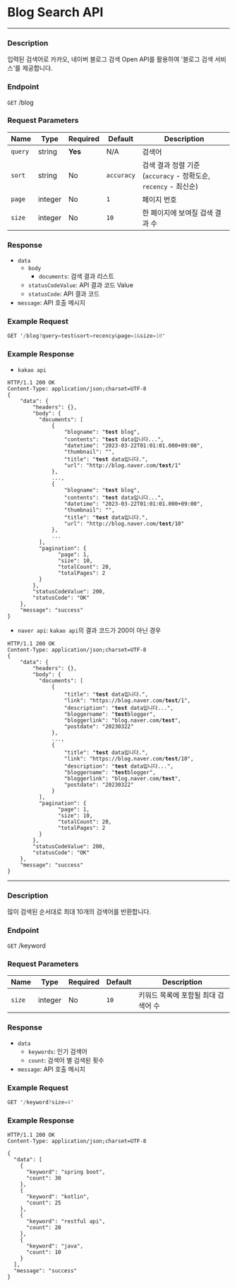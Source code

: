 # Blog Search API
___
### Description
입력된 검색어로 카카오, 네이버 블로그 검색 Open API를 활용하여 '블로그 검색 서비스'를 제공합니다.

### Endpoint
`GET` /blog

### Request Parameters
| Name    | Type    | Required | Default    | Description                                   |
|---------|---------|----------|------------|-----------------------------------------------|
| `query` | string  | **Yes**  | N/A        | 검색어                                           |
| `sort`  | string  | No       | `accuracy` | 검색 결과 정렬 기준 (`accuracy` - 정확도순, `recency` - 최신순) |
| `page`  | integer | No       | `1`        | 페이지 번호                                        |
| `size`  | integer | No       | `10`       | 한 페이지에 보여질 검색 결과 수                            |

### Response
+ `data`
  + `body`
    +  `documents`: 검색 결과 리스트
  + `statusCodeValue`: API 결과 코드 Value
  + `statusCode`: API 결과 코드
+ `message`: API 호출 메시지

### Example Request
```kotlin
GET '/blog?query=test&sort=recency&page=1&size=10'
```

### Example Response
+ `kakao api`
<pre><code>HTTP/1.1 200 OK
Content-Type: application/json;charset=UTF-8
{
    "data": {
        "headers": {},
        "body": {
          "documents": [
              {
                  "blogname": "<b>test</b> blog",
                  "contents": "<b>test</b> data입니다...",
                  "datetime": "2023-03-22T01:01:01.000+09:00",
                  "thumbnail": "",
                  "title": "<b>test</b> data입니다.",
                  "url": "http://blog.naver.com/<b>test</b>/1"
              },
              ...,
              {
                  "blogname": "<b>test</b> blog",
                  "contents": "<b>test</b> data입니다...",
                  "datetime": "2023-03-22T01:01:01.000+09:00",
                  "thumbnail": "",
                  "title": "<b>test</b> data입니다.",
                  "url": "http://blog.naver.com/<b>test</b>/10"
              },
              ...
          ],
          "pagination": {
                "page": 1,
                "size": 10,
                "totalCount": 20,
                "totalPages": 2
          }
        },
        "statusCodeValue": 200,
        "statusCode": "OK"
    },
    "message": "success"
}</code></pre>
+ `naver api`: `kakao api`의 결과 코드가 200이 아닌 경우
<pre><code>HTTP/1.1 200 OK
Content-Type: application/json;charset=UTF-8
{
    "data": {
        "headers": {},
        "body": {
          "documents": [
              {
                  "title": "<b>test</b> data입니다.",
                  "link": "https://blog.naver.com/<b>test</b>/1",
                  "description": "<b>test</b> data입니다...",
                  "bloggername": "<b>test</b>blogger",
                  "bloggerlink": "blog.naver.com/<b>test</b>",
                  "postdate": "20230322"
              },
              ...,
              {
                  "title": "<b>test</b> data입니다.",
                  "link": "https://blog.naver.com/<b>test</b>/10",
                  "description": "<b>test</b> data입니다...",
                  "bloggername": "<b>test</b>blogger",
                  "bloggerlink": "blog.naver.com/<b>test</b>",
                  "postdate": "20230322"
              }
          ],
          "pagination": {
                "page": 1,
                "size": 10,
                "totalCount": 20,
                "totalPages": 2
          }
        },
        "statusCodeValue": 200,
        "statusCode": "OK"
    },
    "message": "success"
}</code></pre>
___
### Description
많이 검색된 순서대로 최대 10개의 검색어를 반환합니다.

### Endpoint
`GET` /keyword

### Request Parameters

| Name   | Type    | Required | Default | Description          |
|--------|---------|----------|---------|----------------------|
| `size` | integer | No       | `10`    | 키워드 목록에 포함될 최대 검색어 수 |

### Response
+ `data`
  + `keywords`: 인기 검색어
  + `count`: 검색어 별 검색된 횟수
+ `message`: API 호출 메시지


### Example Request
```kotlin
GET '/keyword?size=4'
```
### Example Response
<pre><code>HTTP/1.1 200 OK
Content-Type: application/json;charset=UTF-8

{
  "data": [
    {
      "keyword": "spring boot",
      "count": 30
    },
    {
      "keyword": "kotlin",
      "count": 25
    },
    {
      "keyword": "restful api",
      "count": 20
    },
    {
      "keyword": "java",
      "count": 10
    }
  ],
  "message": "success"
}</code></pre>